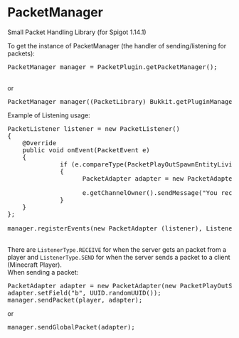# PacketManager
Small Packet Handling Library (for Spigot 1.14.1)

To get the instance of PacketManager (the handler of sending/listening for packets):
<br/>
<pre>PacketManager manager = PacketPlugin.getPacketManager();</pre>
<br/>
or
<br/>
<pre>PacketManager manager((PacketLibrary) Bukkit.getPluginManager().getPlugin("PacketManager")).getPacketManager();</pre>

Example of Listening usage:<br/>
<pre>PacketListener listener = new PacketListener()
{
	@Override
	public void onEvent(PacketEvent e)
	{	
              if (e.compareType(PacketPlayOutSpawnEntityLiving.class))
              {
                    PacketAdapter adapter = new PacketAdapter(e.getPacketInstance());

                    e.getChannelOwner().sendMessage("You received details about the spawn of an entity with UUID:" + adapter.getField("b"));
              } 
	}
};

manager.registerEvents(new PacketAdapter (listener), ListenerType.SEND);
</pre>
<br/>
There are <code>ListenerType.RECEIVE</code> for when the server gets an packet from a player and <code>ListenerType.SEND</code> for when the server sends a packet to a client (Minecraft Player).
<br/>
When sending a packet:
<pre>
PacketAdapter adapter = new PacketAdapter(new PacketPlayOutSpawnEntityLiving(anEntity));
adapter.setField("b", UUID.randomUUID());
manager.sendPacket(player, adapter);
</pre>
or
<br/>
<pre>manager.sendGlobalPacket(adapter);</pre>
